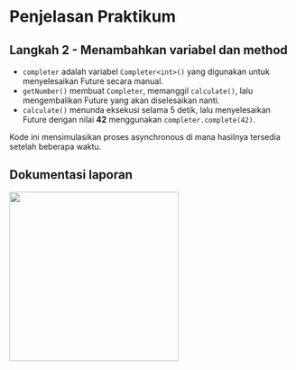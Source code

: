 # Penjelasan Praktikum

## Langkah 2 - Menambahkan variabel dan method

- `completer` adalah variabel `Completer<int>()` yang digunakan untuk menyelesaikan Future secara manual.
- `getNumber()` membuat `Completer`, memanggil `calculate()`, lalu mengembalikan Future yang akan diselesaikan nanti.
- `calculate()` menunda eksekusi selama 5 detik, lalu menyelesaikan Future dengan nilai **42** menggunakan `completer.complete(42)`.

Kode ini mensimulasikan proses asynchronous di mana hasilnya tersedia setelah beberapa waktu.

## Dokumentasi laporan

<img src="https://github.com/user-attachments/assets/01c3c336-8ae1-4178-a39a-2b29d3ba87c5" width="300">

